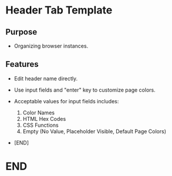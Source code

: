 # Header Tab Template

## Purpose

- Organizing browser instances.

## Features

- Edit header name directly.
- Use input fields and "enter" key to customize page colors.
- Acceptable values for input fields includes:

  1) Color Names
  2) HTML Hex Codes
  3) CSS Functions
  4) Empty (No Value, Placeholder Visible, Default Page Colors)

- [END]

# END